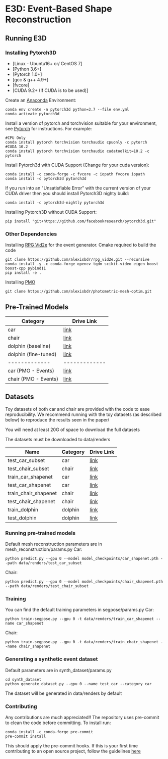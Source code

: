 # E3D: Event-Based Shape Reconstruction

## Running E3D

### Installing Pytorch3D
* [Linux - Ubuntu16+ or/ CentOS 7]
* [Python 3.6+]
* [Pytorch 1.0+]
* [gcc & g++ 4.9+]
* [fvcore]
* [CUDA 9.2+ (If CUDA is to be used)]

Create an [Anaconda](https://docs.anaconda.com/anaconda/install/) Environment:
```
conda env create -n pytorch3d python=3.7 --file env.yml
conda activate pytorch3d
```

Install a version of pytorch and torchvision suitable for your environment, see [Pytorch](https://pytorch.org/) for instructions. For example:
```
#CPU Only
conda install pytorch torchvision torchaudio cpuonly -c pytorch
#CUDA 10.2
conda install pytorch torchvision torchaudio cudatoolkit=10.2 -c pytorch
```

Install Pytorch3d with CUDA Support (Change for your cuda version):
```
conda install -c conda-forge -c fvcore -c iopath fvcore iopath
conda install -c pytorch3d pytorch3d
```
If you run into an "Unsatisfiable Error" with the current version of your CUDA driver then you should install Pytorch3D nighty build:
```
conda install -c pytorch3d-nightly pytorch3d
```

Installing Pytorch3D without CUDA Support:
```
pip install "git+https://github.com/facebookresearch/pytorch3d.git"
```

### Other Dependencies
Installing [RPG Vid2e](https://github.com/alexisbdr/rpg_vid2e) for the event generator. Cmake required to build the code
```
git clone https://github.com/alexisbdr/rpg_vid2e.git --recursive
conda install -y -c conda-forge opencv tqdm scikit-video eigen boost boost-cpp pybind11
pip install -e . 
```

Installing [PMO](https://github.com/alexisbdr/photometric-mesh-optim.git)
```
git clone https://github.com/alexisbdr/photometric-mesh-optim.git
```

## Pre-Trained Models

Category | Drive Link 
------------- | ------------- 
car  | [link](https://drive.google.com/file/d/1UOdLMux0nr4S7QzST1hjyJlgeASu8JR9/view?usp=sharing)
chair | [link](https://drive.google.com/file/d/1uQXTkqTj38UYaMY5Zk8IAZJvFTebjWsf/view?usp=sharing)
dolphin (baseline) | [link](https://drive.google.com/file/d/1zGdw7QoPtytwQDfbYirZaWC7Ctw69kFI/view?usp=sharing) 
dolphin (fine-tuned) | [link](https://drive.google.com/file/d/1VrA8_Dgdto-JxexaT6BwCTFw7NaR3oWT/view?usp=sharing)
------------- | ------------- 
car (PMO - Events) | [link](https://drive.google.com/file/d/1klYc0SkwBBGLUTJd64JjO3gJbxiPg1cp/view?usp=sharing)
chair (PMO - Events) | [link](https://drive.google.com/file/d/1o3Dst-QRZR15Ph6YuwVkotXZVXUu1_0r/view?usp=sharing)

## Datasets
Toy datasets of both car and chair are provided with the code to ease reproducibility. We recommend running with the toy datasets (as described below) to reproduce the results seen in the paper/

You will need at least 20G of space to download the full datasets

The datasets must be downloaded to data/renders

Name  | Category | Drive Link 
------------- | ------------- | -----------------
test_car_subset | car | [link](https://drive.google.com/file/d/1wf885mLpn5Ixk9t1xc3_uKW3qBgq5Jt9/view?usp=sharing)
test_chair_subset | chair | [link](https://drive.google.com/file/d/1KqJTxctb_tWnukxBUduo69XSOP5QuGOC/view?usp=sharing)
train_car_shapenet | car | [link](https://drive.google.com/file/d/1fMzvSkENq0lfqC5c6C3g34swufo3NtmV/view?usp=sharing)
test_car_shapenet | car | [link](https://drive.google.com/file/d/1fz0Hb9WYaOB5K7DOJw3Icoc2KR6Ys2SU/view?usp=sharing)
train_chair_shapenet | chair | [link](https://drive.google.com/file/d/1mpyYI99KmkRG72oFYB5xr_vPDOtle74i/view?usp=sharing)
test_chair_shapenet | chair | [link](https://drive.google.com/file/d/1rXqfLmqn8yo_txmL5Mft5FmwqxERnTEx/view?usp=sharing)
train_dolphin | dolphin | [link](https://drive.google.com/file/d/1PjR3j4CmmQhN84NohQXmT48MjWvFQSKW/view?usp=sharing)
test_dolphin | dolphin | [link](https://drive.google.com/file/d/1TzTdCihnUlnx1-cDL1CrW_0mAJXUXjTX/view?usp=sharing)

### Running pre-trained models
Default mesh reconstruction parameters are in mesh_reconstruction/params.py
Car:
```
python predict.py --gpu 0 --model model_checkpoints/car_shapenet.pth --path data/renders/test_car_subset
```
Chair:
```
python predict.py --gpu 0 --model model_checkpoints/chair_shapenet.pth --path data/renders/test_chair_subset
```

### Training
You can find the default training parameters in segpose/params.py
Car:
```
python train-segpose.py --gpu 0 -t data/renders/train_car_shapenet --name car_shapenet
```
Chair:
```
python train-segpose.py --gpu 0 -t data/renders/train_chair_shapenet --name chair_shapenet
```

### Generating a synthetic event dataset
Default parameters are in synth_dataset/params.py
```
cd synth_dataset
python generate_dataset.py --gpu 0 --name test_car --category car
```
The dataset will be generated in data/renders by default


### Contributing
Any contributions are much appreciated!!
The repository uses pre-commit to clean the code before committing. To install run:
```
conda install -c conda-forge pre-commit
pre-commit install
```
This should apply the pre-commit hooks. If this is your first time contributing to an open source project, follow the guidelines [here](https://github.com/firstcontributions/first-contributions) 
